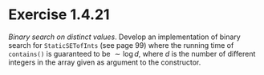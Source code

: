 # Exercise 1.4.21

*Binary search on distinct values*. Develop an implementation of binary search
for `StaticSETofInts` (see page 99) where the running time of `contains()`
is guaranteed to be $\sim \log d$, where $d$ is the number of different integers in the
array given as argument to the constructor.